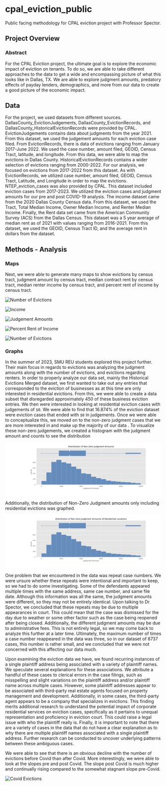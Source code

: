 # cpal_eviction_public
Public facing methodology for CPAL eviction project with Professor Spector.

## Project Overview 
### Abstract
For the CPAL Eviction project, the ultimate goal is to explore the economic impact of eviction on tenants. To do so, we are able to take different approaches to the data to get a wide and encompassing picture of what this looks like in Dallas, TX. We are able to explore judgment amounts, predatory effects of payday lenders, demographics, and more from our data to create a good picture of the economic impact.  


## Data
For the project, we used datasets from different sources. DallasCounty_EvictionJudgements, DallasCounty_EvictionRecords, and DallasCounty_HistoricalEvictionRecords were provided by CPAL. EvictionJudgements contains data about judgments from the year 2021. From this dataset, we used the judgement amounts for each eviction case filed. From EvictionRecords, there is data of evictions ranging from January 2017-June 2022. We used the case number, amount filed, GEOID, Census Tract, latitude, and longitude. From this data, we were able to map the evictions in Dallas County. HistoricalEvictionRecords contains a wider selection of evictions ranging from 2000-2022. For our analysis, we focused on evictions from 2017-2022 from this dataset. As with EvictionRecords, we utilized case number, amount filed, GEOID, Census Tract, Latitude, and Longitude in order to map the evictions. NTEP_eviction_cases was also provided by CPAL. This dataset included eviction cases from 2017-2023. We utilized the eviction cases and judgment amounts for our pre and post COVID-19 analysis. The income dataset came from the 2020 Dallas County Census data. From this dataset, we used the Tract, Total Median Income, Owner Median Income, and Renter Median Income.
Finally, the Rent data set came from the American Community Survey (ACS) from the Dallas Census. This dataset was a 5 year average of median rent as of 2021 with values ranging from 2016-2021. From this dataset, we used the GEOID, Census Tract ID, and the average rent in dollars from the dataset. 


## Methods - Analysis
### Maps
Next, we were able to generate many maps to show evictions by census tract, judgment amount by census tract, median contract rent by census tract, median renter income by census tract, and percent rent of income by census tract. 

![Number of Evictions](results/numevict.png?raw=true)

![Income](results/med_income.png?raw=true?raw=true)

![Judgement Amounts](results/med_jud_amt.png?raw=true)

![Percent Rent of Income](results/med_pct_rent.png?raw=true)

![Number of Evictions](results/num_evict.png?raw=true)

### Graphs
In the summer of 2023, SMU REU students explored this project further. Their main focus in regards to evictions was analyzing the judgment amounts along with the number of evictions, and evictions regarding renters. 
In order to properly analyze our data set, mainly the Historical Evictions Merged dataset, we first wanted to take out any entries that corresponded to the eviction of businesses as at this time are only interested in residential evictions. From this, we were able to create a data subset that disregarded approximately 450 of these business eviction entries. We then were interested in looking at residential eviction cases with judgements of `$0`. We were able to find that 16.874% of the eviction dataset were eviction cases that ended with `$0` in judgements. Once we were able to conceptualize this, we moved on to the non-zero judgment cases that we are more interested in and make up the majority of our data . To visualize these non-zero judgements, we created a histogram with the judgment amount and counts to see the distribution

![Distribution of Non-Zero Judgment Amounts of Residential Locations](results/distnonzerojudge.png?raw=true) 

Additionally, the distribution of Non-Zero Judgment amounts only including residential evictions was graphed. 

![Distribution of Non-Zero Judgment Amounts of Residential Locations](results/distresidentialnonzero.png?raw=true)

One problem that we encountered in the data was repeat case numbers. We were unsure whether these repeats were intentional and important to keep, so we had to do some investigating. Some of the defendants appeared multiple times with the same address, same cae number, and same file date. Although this information was all the same, the judgment amounts were different, so they may not be entirely identical. Upon talking to Dr. Spector, we concluded that these repeats may be due to multiple appearances in court. This could mean that the case was dismissed for the day due to weather or some other factor such as the case being reopened after being closed. Additionally, the different judgment amounts may be due to administrative fees. This is not entirely legal, so we may come back to analyze this further at a later time. Ultimately, the maximum number of times a case number reappeared in the data was three, so in our dataset of 8737 cases, this number is rather small, and we concluded that we were not concerned with this affecting our data much.  

Upon examining the eviction data we have, we found recurring instances of a single plaintiff address being associated with a variety of plaintiff names. We speculate several explanations for these associations. We attribute a handful of these cases to clerical errors in the case filings, such as misspelling and slight variations on the plaintiff address and/or plaintiff name across multiple cases. However, some plaintiff addresses appear to be associated with third-party real estate agents focused on property management and development. Additionally, in some cases, the third-party agent appears to be a company that specializes in evictions. This finding merits additional research to understand the potential impact of corporate residential services on eviction cases, specifically as it pertains to unequal representation and proficiency in eviction court. This could raise a legal issue with who the plaintiff really is. Finally, it is important to note that there are a variety of cases in the data that do not have a clear explanation as to why there are multiple plaintiff names associated with a single plaintiff address. Further research can be conducted to uncover underlying patterns between these ambiguous cases. 

We were able to see that there is an obvious decline with the number of evictions before Covid than after Covid. More interestingly, we were able to look at the slopes pre and post Covid. The slope post Covid is much higher and continually rising compared to the somewhat stagnant slope pre-Covid. 

![Covid Evictions](results/evictionmonths.png?raw=true)





